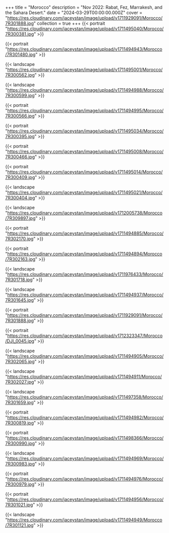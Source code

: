 +++
title = "Morocco"
description = "Nov 2022: Rabat, Fez, Marrakesh, and the Sahara Desert."
date = "2024-03-29T00:00:00.000Z"
cover = "https://res.cloudinary.com/jaceystan/image/upload/v1711929091/Morocco/7R301888.jpg"
collection = true
+++
{{< portrait "https://res.cloudinary.com/jaceystan/image/upload/v1711495040/Morocco/7R300381.jpg" >}}

{{< portrait "https://res.cloudinary.com/jaceystan/image/upload/v1711494943/Morocco/7R301480.jpg" >}}

{{< landscape "https://res.cloudinary.com/jaceystan/image/upload/v1711495001/Morocco/7R300562.jpg" >}}

{{< landscape "https://res.cloudinary.com/jaceystan/image/upload/v1711494988/Morocco/7R300599.jpg" >}}

{{< portrait "https://res.cloudinary.com/jaceystan/image/upload/v1711494995/Morocco/7R300566.jpg" >}}

{{< portrait "https://res.cloudinary.com/jaceystan/image/upload/v1711495034/Morocco/7R300395.jpg" >}}

{{< portrait "https://res.cloudinary.com/jaceystan/image/upload/v1711495008/Morocco/7R300466.jpg" >}}

{{< portrait "https://res.cloudinary.com/jaceystan/image/upload/v1711495014/Morocco/7R300409.jpg" >}}

{{< landscape "https://res.cloudinary.com/jaceystan/image/upload/v1711495021/Morocco/7R300404.jpg" >}}

{{< landscape "https://res.cloudinary.com/jaceystan/image/upload/v1712005738/Morocco/7R309897.jpg" >}}

{{< portrait "https://res.cloudinary.com/jaceystan/image/upload/v1711494885/Morocco/7R302170.jpg" >}}

{{< portrait "https://res.cloudinary.com/jaceystan/image/upload/v1711494894/Morocco/7R302163.jpg" >}}

{{< landscape "https://res.cloudinary.com/jaceystan/image/upload/v1711976433/Morocco/7R301718.jpg" >}}

{{< landscape "https://res.cloudinary.com/jaceystan/image/upload/v1711494937/Morocco/7R301645.jpg" >}}

{{< portrait "https://res.cloudinary.com/jaceystan/image/upload/v1711929091/Morocco/7R301888.jpg" >}}

{{< portrait "https://res.cloudinary.com/jaceystan/image/upload/v1712323347/Morocco/DJI_0045.jpg" >}}

{{< landscape "https://res.cloudinary.com/jaceystan/image/upload/v1711494905/Morocco/7R302065.jpg" >}}

{{< landscape "https://res.cloudinary.com/jaceystan/image/upload/v1711494911/Morocco/7R302027.jpg" >}}

{{< landscape "https://res.cloudinary.com/jaceystan/image/upload/v1711497358/Morocco/7R301659.jpg" >}}

{{< portrait "https://res.cloudinary.com/jaceystan/image/upload/v1711494982/Morocco/7R300819.jpg" >}}

{{< portrait "https://res.cloudinary.com/jaceystan/image/upload/v1711498366/Morocco/7R300990.jpg" >}}

{{< landscape "https://res.cloudinary.com/jaceystan/image/upload/v1711494969/Morocco/7R300983.jpg" >}}

{{< portrait "https://res.cloudinary.com/jaceystan/image/upload/v1711494976/Morocco/7R300979.jpg" >}}

{{< portrait "https://res.cloudinary.com/jaceystan/image/upload/v1711494956/Morocco/7R301021.jpg" >}}

{{< landscape "https://res.cloudinary.com/jaceystan/image/upload/v1711494949/Morocco/7R301121.jpg" >}}

